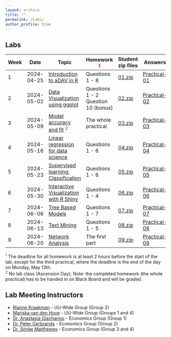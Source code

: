 ```yaml
---
layout: archive
title: ""
permalink: /Labs/
author_profile: true
---
```


## Labs

| Week | Date       | Topic                                                            | Homework <span style="color:red;"><sup>1</sup></span>      | Student zip files      | Answers              |
|------|------------|------------------------------------------------------------------|----------------|------------------------|----------------------|
| 1    | 2024-04-25 | [Introduction to aDAV in R](https://anastasiaGiachanou.github.io/adav-course1/files/r_introduction_updated.html)  | Questions 1 - 8 | [01.zip](https://anastasiaGiachanou.github.io/adav-course1/files/01_R_intro_students_2024.zip)  | [Practical-01](https://anastasiaGiachanou.github.io/adav-course1/files/r_introduction_answers.html)     |
| 2    | 2024-05-02 | [Data Visualization using ggplot](https://anastasiaGiachanou.github.io/adav-course1/files/R_vis_pract.html)       | Questions 1 - 2 <br> Question 10 (bonus)  | [02.zip](https://anastasiaGiachanou.github.io/adav-course1/files/02_R_visualization_students.zip)  | [Practical-02](https://anastasiaGiachanou.github.io/adav-course1/files/R_vis_pract_answers.html)     |
| 3    | 2024-05-09 | [Model accuracy and fit](https://anastasiaGiachanou.github.io/adav-course1/files/R_model_accuracy.html) <span style="color:red;"><sup>2</sup></span>           | The whole practical | [03.zip](https://anastasiaGiachanou.github.io/adav-course1/files/03_R_model_accuracy_student.zip)  | [Practical-03](https://anastasiaGiachanou.github.io/adav-course1/files/R_model_accuracy_answers.html)     |
| 4    | 2024-05-16 | [Linear regression for data science](https://anastasiaGiachanou.github.io/adav-course1/files/R_regression_ds_stu.html) | Questions 1 - 6 | [04.zip](https://anastasiaGiachanou.github.io/adav-course1/files/04_R_regression_ds_student.zip)  | [Practical-04](https://anastasiaGiachanou.github.io/adav-course1/files/R_regression_ds_answers.html)     |
| 5    | 2024-05-23 | [Supervised learning: Classification](https://anastasiaGiachanou.github.io/adav-course1/files/R_classification.html) | Questions 1 - 6 | [05.zip](https://anastasiaGiachanou.github.io/adav-course1/files/05_R_classification_student_2024.zip)  | [Practical-05](https://anastasiaGiachanou.github.io/adav-course1/files/R_classification_answers.html)     |
| 6    | 2024-05-30 | [Interactive Visualization with R Shiny](https://anastasiaGiachanou.github.io/adav-course1/files/R_shiny.html)    | Questions 1 - 4 | [06.zip](https://anastasiaGiachanou.github.io/adav-course1/files/06_R_shiny_student.zip)  | [Practical-06](https://anastasiaGiachanou.github.io/adav-course1/files/R_shiny_answers.html)     |
| 7    | 2024-06-06 | [Tree Based Models](https://anastasiaGiachanou.github.io/adav-course1/files/R_tree_models.html)                   | Questions 1 - 7 | [07.zip](https://anastasiaGiachanou.github.io/adav-course1/files/07_R_treemodels_student_2024.zip)  | [Practical-07](https://anastasiaGiachanou.github.io/adav-course1/files/R_tree_models_answers.html)     |
| 8    | 2024-06-13 | [Text Mining](https://anastasiaGiachanou.github.io/adav-course1/files/R_text_mining.html)                         | Questions 1 - 5 | [08.zip](https://anastasiaGiachanou.github.io/adav-course1/files/08_R_textmining_student.zip)  | [Practical-08](https://anastasiaGiachanou.github.io/adav-course1/files/R_text_mining_answers.html)     |
| 9    | 2024-06-20 | [Network Analysis](https://anastasiaGiachanou.github.io/adav-course1/files/R_network_analysis_stu.html)           | The first part | [09.zip](https://anastasiaGiachanou.github.io/adav-course1/files/09_R_network_analysis_student.zip)  | [Practical-09](https://anastasiaGiachanou.github.io/adav-course1/files/)     |

<div class="footnote">
  <span style="color: red;"><sup>1</sup></span> The deadline for all homework is at least 2 hours before the start of the lab, except for the third practical, where the deadline is the end of the day on Monday, May 13th.
</div>

<div class="footnote">
  <span style="color: red;"><sup>2</sup></span> No lab class (Ascension Day); Note: the completed homework (the whole practical) has to be handed in on Black Board and will be graded.
</div>

## Lab Meeting Instructors
- [Rianne Kraakman](https://www.uu.nl/staff/AMKraakman) - UU-Wide Group (Group 2)
- [Mariska van den Hove](https://www.uu.nl/medewerkers/MvandenHove) - UU-Wide Group (Groups 1 and 4)
- [Dr. Anastasia Giachanou](https://www.uu.nl/staff/AGiachanou) - Economics Group (Group 1)
- [Dr. Peter Gerbrands](https://www.uu.nl/staff/PGerbrands) - Economics Group (Group 2)
- [Dr. Sönke Matthewes](https://www.uu.nl/staff/SHMatthewes) - Economics Group (Group 3 and 4)

